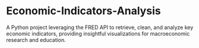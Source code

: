 # Economic-Indicators-Analysis
A Python project leveraging the FRED API to retrieve, clean, and analyze key economic indicators, providing insightful visualizations for macroeconomic research and education.
